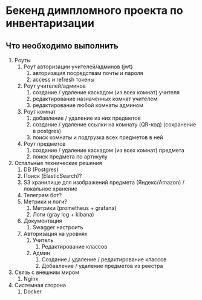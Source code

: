 # Бекенд димпломного проекта по инвентаризации

## Что необходимо выполнить

1. Роуты
   1. Роут авторизации учителей/админов (jwt)
      1. авторизация посредствам почты и пароля
      2. access и refresh токены
   2. Роут учителей/админов
      1. создание / удаление каскадом (из всех комнат) учителя
      2. редактирование назначенных комнат учителем
      3. редактирование любой комнаты админом
   3. Роут комнат
      1. добавление / удаление из них предметов
      2. создание / удаление ссылки на комнату (QR-код) (сохранение в postgres)
      3. поиск комнаты и подгрузка всех предметов в ней
   4. Роут предметов
      1. создание / удаление каскадом (из всех комнат) предмета
      2. поиск предмета по артикулу
2. Остальные технические решения
   1. DB (Postgres)
   2. Поиск (ElasticSearch)?
   3. S3 хранилище для изображений предмета (Яндекс/Amazon) / локальное хранение
   4. Телеграм бот?
   5. Метрики и логи?
      1. Метрики (prometheus + grafana)
      2. Логи (gray log + kibana)
   6. Документация
      1. Swagger настроить
   7. Авторизация на уровнях
      1. Учитель
         1. Редактирование классов
      2. Админ
         1. Создание / удаление / редактирование классов
         2. Добавление / удаление предметов из реестра
3. Связь с внешним миром
   1. Nginx
4. Системная сторона
   1. Docker
